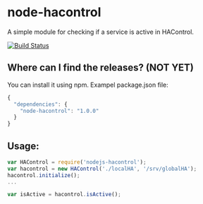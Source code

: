 node-hacontrol
==============

A simple module for checking if a service is active in HAControl.

[![Build Status](https://travis-ci.org/Viskan/node-hacontrol.svg?branch=master)](https://travis-ci.org/Viskan/node-hacontrol)


Where can I find the releases? (NOT YET)
------------------------------
You can install it using npm. Exampel package.json file:

```js
{
  "dependencies": {
    "node-hacontrol": "1.0.0"
  }
}
```


Usage:
-----------------------------

```js
var HAControl = require('nodejs-hacontrol');
var hacontrol = new HAControl('./localHA', '/srv/globalHA');
hacontrol.initialize();
...

var isActive = hacontrol.isActive();

```
